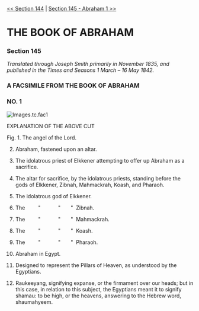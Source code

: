 [<< Section 144](Section%20144)  |  [Section 145 - Abraham 1 >>](Section%20145%20-%20Abraham%201)

# THE BOOK OF ABRAHAM
### Section 145

*Translated through Joseph Smith primarily in November 1835, and published in the *Times and Seasons* 1 March – 16 May 1842.*

### A FACSIMILE FROM THE BOOK OF ABRAHAM
### NO. 1

![Images.tc.fac1](Images.tc.fac1.jpg)

EXPLANATION OF THE ABOVE CUT

Fig. 1. The angel of the Lord.

2. Abraham, fastened upon an altar.

3. The idolatrous priest of Elkkener attempting to offer up Abraham as a sacrifice.

4. The altar for sacrifice, by the idolatrous priests, standing before the gods of Elkkener, Zibnah, Mahmackrah, Koash, and Pharaoh.

5. The idolatrous god of Elkkener.

6. The         "            "       "  Zibnah.

7. The         "            "       "  Mahmackrah.

8. The         "            "       "  Koash.

9. The         "            "       "  Pharaoh.

10. Abraham in Egypt.

11. Designed to represent the Pillars of Heaven, as understood by the Egyptians.

12. Raukeeyang, signifying expanse, or the firmament over our heads; but in this case, in relation to this subject, the Egyptians meant it to signify shamau: to be high, or the heavens, answering to the Hebrew word, shaumahyeem.